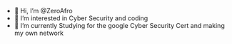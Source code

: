 - 👋 Hi, I’m @ZeroAfro
- 👀 I’m interested in Cyber Security and coding
- 🌱 I’m currently Studying for the google Cyber Security Cert and making my own network
